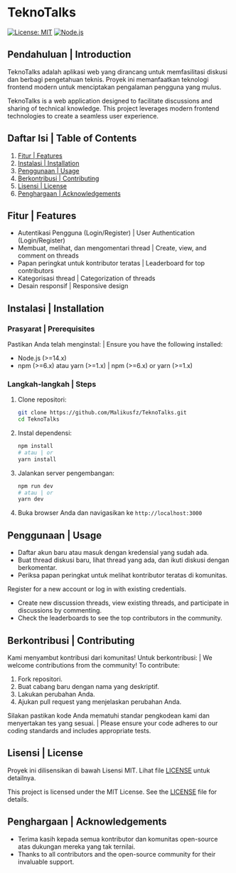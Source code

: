 
# TeknoTalks

[![License: MIT](https://img.shields.io/badge/License-MIT-yellow.svg)](https://opensource.org/licenses/MIT)
[![Node.js](https://img.shields.io/badge/Node.js-14.x-brightgreen.svg)](https://nodejs.org/)

## Pendahuluan | Introduction

TeknoTalks adalah aplikasi web yang dirancang untuk memfasilitasi diskusi dan berbagi pengetahuan teknis. Proyek ini memanfaatkan teknologi frontend modern untuk menciptakan pengalaman pengguna yang mulus.

TeknoTalks is a web application designed to facilitate discussions and sharing of technical knowledge. This project leverages modern frontend technologies to create a seamless user experience.

## Daftar Isi | Table of Contents

1. [Fitur | Features](#fitur--features)
2. [Instalasi | Installation](#instalasi--installation)
3. [Penggunaan | Usage](#penggunaan--usage)
4. [Berkontribusi | Contributing](#berkontribusi--contributing)
5. [Lisensi | License](#lisensi--license)
6. [Penghargaan | Acknowledgements](#penghargaan--acknowledgements)

## Fitur | Features

- Autentikasi Pengguna (Login/Register) | User Authentication (Login/Register)
- Membuat, melihat, dan mengomentari thread | Create, view, and comment on threads
- Papan peringkat untuk kontributor teratas | Leaderboard for top contributors
- Kategorisasi thread | Categorization of threads
- Desain responsif | Responsive design

## Instalasi | Installation

### Prasyarat | Prerequisites

Pastikan Anda telah menginstal: | Ensure you have the following installed:

- Node.js (>=14.x)
- npm (>=6.x) atau yarn (>=1.x) | npm (>=6.x) or yarn (>=1.x)

### Langkah-langkah | Steps

1. Clone repositori:

    ```bash
    git clone https://github.com/Malikusfz/TeknoTalks.git
    cd TeknoTalks
    ```

2. Instal dependensi:

    ```bash
    npm install
    # atau | or
    yarn install
    ```

3. Jalankan server pengembangan:

    ```bash
    npm run dev
    # atau | or
    yarn dev
    ```

4. Buka browser Anda dan navigasikan ke `http://localhost:3000`

## Penggunaan | Usage

- Daftar akun baru atau masuk dengan kredensial yang sudah ada.
- Buat thread diskusi baru, lihat thread yang ada, dan ikuti diskusi dengan berkomentar.
- Periksa papan peringkat untuk melihat kontributor teratas di komunitas.

Register for a new account or log in with existing credentials.
- Create new discussion threads, view existing threads, and participate in discussions by commenting.
- Check the leaderboards to see the top contributors in the community.

## Berkontribusi | Contributing

Kami menyambut kontribusi dari komunitas! Untuk berkontribusi: | We welcome contributions from the community! To contribute:

1. Fork repositori.
2. Buat cabang baru dengan nama yang deskriptif.
3. Lakukan perubahan Anda.
4. Ajukan pull request yang menjelaskan perubahan Anda.

Silakan pastikan kode Anda mematuhi standar pengkodean kami dan menyertakan tes yang sesuai. | Please ensure your code adheres to our coding standards and includes appropriate tests.

## Lisensi | License

Proyek ini dilisensikan di bawah Lisensi MIT. Lihat file [LICENSE](LICENSE) untuk detailnya.

This project is licensed under the MIT License. See the [LICENSE](LICENSE) file for details.

## Penghargaan | Acknowledgements

- Terima kasih kepada semua kontributor dan komunitas open-source atas dukungan mereka yang tak ternilai.
- Thanks to all contributors and the open-source community for their invaluable support.
